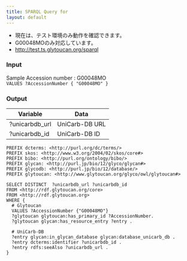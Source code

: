 ```yaml
---
title: SPARQL Query for
layout: default
---
```


* 現在は、テスト環境のみ動作を確認できます。
* G00048MOのみ対応しています。
* http://test.ts.glytoucan.org/sparql

### Input
Sample Accession number : G00048MO  
`VALUES ?AccessionNumber { "G00048MO" } `

### Output  

| Variable | Data|
|----------|-----|
| ?unicarbdb_url | UniCarb-DB URL |
| ?unicarbdb_id | UniCarb-DB ID |


```
PREFIX dcterms: <http://purl.org/dc/terms/>
PREFIX skos: <http://www.w3.org/2004/02/skos/core#>
PREFIX bibo: <http://purl.org/ontology/bibo/>
PREFIX glycan: <http://purl.jp/bio/12/glyco/glycan#>
PREFIX glycodb: <http://purl.jp/bio/12/database/>
PREFIX glytoucan: <http://www.glytoucan.org/glyco/owl/glytoucan#>

SELECT DISTINCT  ?unicarbdb_url ?unicarbdb_id
FROM <http://rdf.glytoucan.org/core>
FROM <http://rdf.glytoucan.org>
WHERE {
  # Glytoucan
  VALUES ?AccessionNumber {"G00048MO"}
  ?glytoucan glytoucan:has_primary_id ?AccessionNumber.
  ?glytoucan glycan:has_resource_entry ?entry .

  # UniCarb-DB
  ?entry glycan:in_glycan_database glycan:database_unicarb_db .
  ?entry dcterms:identifier ?unicarbdb_id .
  ?entry rdfs:seeAlso ?unicarbdb_url .
}

```
